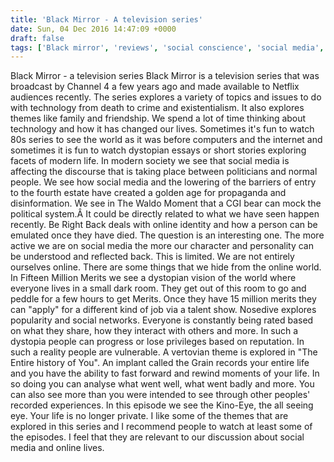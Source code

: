 ```yaml
---
title: 'Black Mirror - A television series'
date: Sun, 04 Dec 2016 14:47:09 +0000
draft: false
tags: ['Black mirror', 'reviews', 'social conscience', 'social media', 'Social Media Deontology', 'social media living room', 'tech related', 'Uncategorized']
---
```


Black Mirror - a television series Black Mirror is a television series that was broadcast by Channel 4 a few years ago and made available to Netflix audiences recently. The series explores a variety of topics and issues to do with technology from death to crime and existentialism. It also explores themes like family and friendship. We spend a lot of time thinking about technology and how it has changed our lives. Sometimes it's fun to watch 80s series to see the world as it was before computers and the internet and sometimes it is fun to watch dystopian essays or short stories exploring facets of modern life. In modern society we see that social media is affecting the discourse that is taking place between politicians and normal people. We see how social media and the lowering of the barriers of entry to the fourth estate have created a golden age for propaganda and disinformation. We see in The Waldo Moment that a CGI bear can mock the political system.Â It could be directly related to what we have seen happen recently. Be Right Back deals with online identity and how a person can be emulated once they have died. The question is an interesting one. The more active we are on social media the more our character and personality can be understood and reflected back. This is limited. We are not entirely ourselves online. There are some things that we hide from the online world. In Fifteen Million Merits we see a dystopian vision of the world where everyone lives in a small dark room. They get out of this room to go and peddle for a few hours to get Merits. Once they have 15 million merits they can "apply" for a different kind of job via a talent show. Nosedive explores popularity and social networks. Everyone is constantly being rated based on what they share, how they interact with others and more. In such a dystopia people can progress or lose privileges based on reputation. In such a reality people are vulnerable. A vertovian theme is explored in "The Entire history of You". An implant called the Grain records your entire life and you have the ability to fast forward and rewind moments of your life. In so doing you can analyse what went well, what went badly and more. You can also see more than you were intended to see through other peoples' recorded experiences. In this episode we see the Kino-Eye, the all seeing eye. Your life is no longer private. I like some of the themes that are explored in this series and I recommend people to watch at least some of the episodes. I feel that they are relevant to our discussion about social media and online lives.